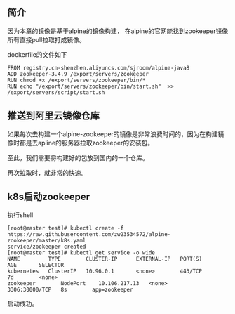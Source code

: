 ## 简介
因为本章的镜像是基于alpine的镜像构建，
在alpine的官网能找到zookeeper镜像所有直接pull拉取打成镜像。

dockerfile的文件如下
```shell
FROM registry.cn-shenzhen.aliyuncs.com/sjroom/alpine-java8
ADD zookeeper-3.4.9 /export/servers/zookeeper
RUN chmod +x /export/servers/zookeeper/bin/*
RUN echo "/export/servers/zookeeper/bin/start.sh"  >> /export/servers/script/start.sh
```

## 推送到阿里云镜像仓库
如果每次去构建一个alpine-zookeeper的镜像是非常浪费时间的，因为在构建镜像时都是去apline的服务器拉取zookeeper的安装包。

至此，我们需要将构建好的包放到国内的一个仓库。

再次拉取时，就非常的快速。

## k8s启动zookeeper
执行shell
```shell
[root@master test]# kubectl create -f https://raw.githubusercontent.com/zw23534572/alpine-zookeeper/master/k8s.yaml
service/zookeeper created
[root@master test]# kubectl get service -o wide
NAME         TYPE        CLUSTER-IP      EXTERNAL-IP   PORT(S)          AGE       SELECTOR
kubernetes   ClusterIP   10.96.0.1       <none>        443/TCP          7d        <none>
zookeeper        NodePort    10.106.217.13   <none>        3306:30000/TCP   8s        app=zookeeper
```

启动成功。